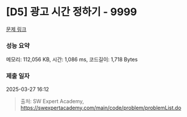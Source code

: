 # [D5] 광고 시간 정하기 - 9999 

[문제 링크](https://swexpertacademy.com/main/code/problem/problemDetail.do?contestProbId=AXIvPBC6aqUDFAXR) 

### 성능 요약

메모리: 112,056 KB, 시간: 1,086 ms, 코드길이: 1,718 Bytes

### 제출 일자

2025-03-27 16:12



> 출처: SW Expert Academy, https://swexpertacademy.com/main/code/problem/problemList.do